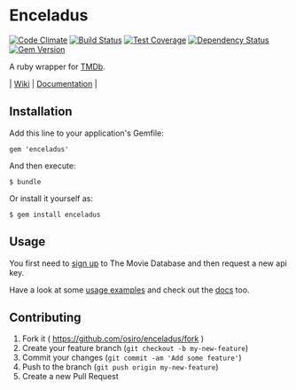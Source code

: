 # Enceladus

[![Code Climate](https://codeclimate.com/github/osiro/enceladus/badges/gpa.svg)](https://codeclimate.com/github/osiro/enceladus)
[![Build Status](https://travis-ci.org/osiro/enceladus.svg?branch=master)](https://travis-ci.org/osiro/enceladus)
[![Test Coverage](https://codeclimate.com/github/osiro/enceladus/badges/coverage.svg)](https://codeclimate.com/github/osiro/enceladus)
[![Dependency Status](https://gemnasium.com/osiro/enceladus.svg)](https://gemnasium.com/osiro/enceladus)
[![Gem Version](https://badge.fury.io/rb/enceladus.svg)](http://badge.fury.io/rb/enceladus)

A ruby wrapper for [TMDb](www.themoviedb.org).

| [Wiki](https://github.com/osiro/enceladus/wiki) | [Documentation](http://www.rubydoc.info/github/osiro/enceladus/master/frames) |

## Installation

Add this line to your application's Gemfile:

    gem 'enceladus'

And then execute:

    $ bundle

Or install it yourself as:

    $ gem install enceladus

## Usage

You first need to [sign up](https://www.themoviedb.org/account/signup) to The Movie Database and then request a new api key.

Have a look at some [usage examples](https://github.com/osiro/enceladus/wiki/Usage) and check out the [docs](http://www.rubydoc.info/github/osiro/enceladus/master/frames) too.

## Contributing

1. Fork it ( https://github.com/osiro/enceladus/fork )
2. Create your feature branch (`git checkout -b my-new-feature`)
3. Commit your changes (`git commit -am 'Add some feature'`)
4. Push to the branch (`git push origin my-new-feature`)
5. Create a new Pull Request
